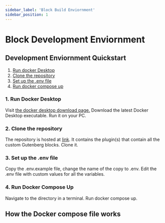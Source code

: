 ```yaml
---
sidebar_label: 'Block Build Enviornment'
sidebar_position: 1
---
```


# Block Development Enviornment

## Development Enviornment Quickstart
1. [Run docker Desktop](#run-docker-desktop)
2. [Clone the repository](#clone-the-repository)
3. [Set up the .env file](#3-set-up-the-env-file)
4. [Run docker compose up](#run-docker-compose-up)

### 1. Run Docker Desktop
Visit [the docker desktop download page.](https://www.docker.com/products/docker-desktop/) Download the latest Docker Desktop executable. Run it on your PC.

### 2. Clone the repository

The repository is hosted at [link](#repository). It contains the plugin(s) that contain all the custom Gutenberg blocks.
Clone it.

### 3. Set up the .env file
Copy the .env.example file, change the name of the copy to .env. Edit the .env file with custom values for all the variables.

### 4. Run Docker Compose Up
Navigate to the directory in a terminal. Run docker compose up.


## How the Docker compose file works

